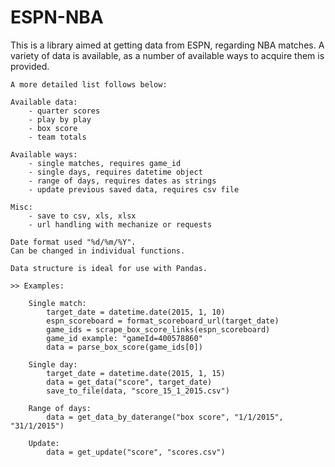 # ESPN-NBA

This is a library aimed at getting data from ESPN, regarding NBA matches. A variety of data is available, as a number of available ways to acquire them is provided.

    A more detailed list follows below:

    Available data:
        - quarter scores
        - play by play
        - box score
        - team totals

    Available ways:
        - single matches, requires game_id
        - single days, requires datetime object
        - range of days, requires dates as strings
        - update previous saved data, requires csv file

    Misc:
        - save to csv, xls, xlsx
        - url handling with mechanize or requests

    Date format used "%d/%m/%Y".
    Can be changed in individual functions.

    Data structure is ideal for use with Pandas.

    >> Examples:

        Single match:
            target_date = datetime.date(2015, 1, 10)
            espn_scoreboard = format_scoreboard_url(target_date)
            game_ids = scrape_box_score_links(espn_scoreboard)
            game_id example: "gameId=400578860"
            data = parse_box_score(game_ids[0])

        Single day:
            target_date = datetime.date(2015, 1, 15)
            data = get_data("score", target_date)
            save_to_file(data, "score_15_1_2015.csv")

        Range of days:
            data = get_data_by_daterange("box score", "1/1/2015", "31/1/2015")

        Update:
            data = get_update("score", "scores.csv")
